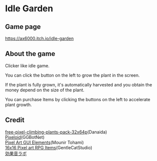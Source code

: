 # Idle Garden
## Game page
https://ax6000.itch.io/idle-garden
## About the game
Clicker like idle game. 

You can click the button on the left to grow the plant in the screen.

If the plant is fully grown, it's automatically harvested and you obtain the money depend on the size of the plant.

You can purchase Items by clicking the buttons on the left to accelerate plant growth.     
## Credit
[free-pixel-climbing-plants-pack-32x64p](https://danaida.itch.io/free-pixel-climbing-plants-pack-32x64)(Danaida)  
[Pixeloid](https://ggbot.itch.io/pixeloid-font)(GGBotNet)  
[Pixel Art GUI Elements](https://mounirtohami.itch.io/pixel-art-gui-elements)(Mounir Tohami)  
[16x16 Pixel art RPG Items](https://gentlecatstudio.itch.io/rpg-items)(GentleCatStudio)  
[効果音ラボ](https://soundeffect-lab.info/)
